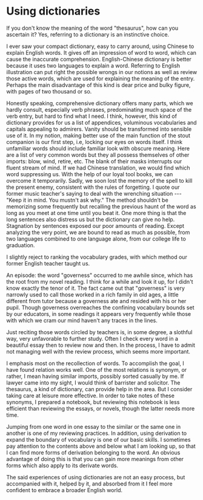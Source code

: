 # Using dictionaries

If you don't know the meaning of the word "thesaurus", how can you ascertain it? Yes, referring to a dictionary is an instinctive choice.

I ever saw your compact dictionary, easy to carry around, using Chinese
to explain English words. It gives off an impression of word to word,
which can cause the inaccurate comprehension. English-Chinese dictionary
is better because it uses two languages to explain a word. Referring to
English illustration can put right the possible wrongs in our notions
as well as review those active words, which are used for explaining
the meaning of the entry. Perhaps the main disadvantage of this kind
is dear price and bulky figure, with pages of two thousand or so.

Honestly speaking, comprehensive dictionary offers many parts, which
we hardly consult, especially verb phrases, predominating much space
of the verb entry, but hard to find what I need. I think, however,
this kind of dictionary provides for us a list of appendices, voluminous
vocabularies and capitals appealing to admirers. Vanity should be
transformed into sensible use of it. In my notion, making better use
of the main function of the stout companion is our first step, i.e,
locking our eyes on words itself. I think unfamiliar words should
include familiar look with obscure meaning. Here are a list of very
common words but they all possess themselves of other imports: blow,
wind, retire, etc. The blank of their masks interrupts our fluent stream of mind. If we had Chinese translation, we would find which word suppressing us. With the help of our loyal tool books, we can overcome
it temporarily. Sadly, we soon lost the memory of the spell to kill the present enemy, consistent with the rules of forgetting. I quote
our former music teacher's saying to deal with the wrenching situation
--- "Keep it in mind. You mustn't ask why." The method shouldn't be
memorizing some frequently but recalling the previous haunt of the word
as long as you meet at one time until you beat it. One more thing
is that the long sentences also distress us but the dictionary can
give no help. Stagnation by sentences exposed our poor amounts of reading. Except analyzing the very point, we are bound to read as
much as possible, from two languages combined to one language alone,
from our college life to graduation.

I slightly reject to ranking the vocabulary grades, with which
method our former English teacher taught us.

An episode: the word "governess" occurred to me awhile since, which
has the root from my novel reading. I think for a while and look it
up, for I didn't know exactly the tenor of it. The fact came out that
"governess" is very narrowly used to call those worked in a rich family
in old ages, a little different from tutor because a governess ate and resided with his or her pupil. Though governess overreaches the
confining vocabulary bounds set by our educators, in some readings it
appears very frequently while those with which we cram our mind haven't
any traces in the lines.

Just reciting those words circled by teachers is, in some degree, a slothful way, very unfavorable to further study. Often I check
every word in a beautiful essay then to review now and then. In the
process, I have to admit not managing well with the review process,
which seems more important.

I emphasis most on the recollection of words. To accomplish the goal,
I have found relation works well. One of the most relations is synonym,
or rather, I mean having similar imports, possibly sorted casually by me.
If lawyer came into my sight, I would think of barrister and solicitor.
The thesaurus, a kind of dictionary, can provide help in the area. But
I consider taking care at leisure more effective. In order to take notes
of these synonyms, I prepared a notebook, but reviewing this notebook
is less efficient than reviewing the essays, or novels, though the
latter needs more time.

Jumping from one word in one essay to the similar or the same one in
another is one of my reviewing practices. In addition, using derivation
to expand the boundary of vocabulary is one of our basic skills. I
sometimes pay attention to the contents above and below what I am
looking up, so that I can find more forms of derivation belonging
to the word. An obvious advantage of doing this is that you can gain more meanings from other forms which also apply to its derivate words.

The said experiences of using dictionaries are not an easy process, but
accompanied with it, helped by it, and absorbed from it I feel more
confident to embrace a broader English world.
